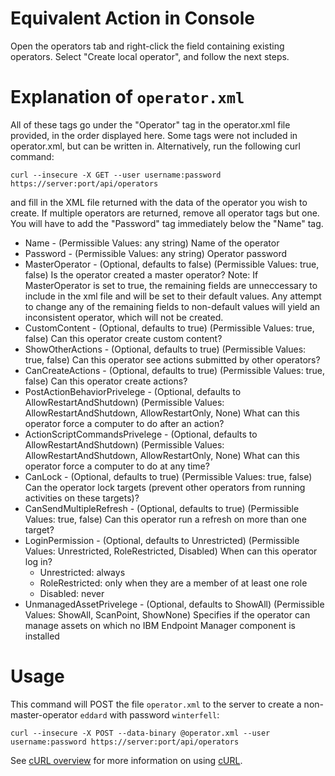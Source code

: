Equivalent Action in Console
===
Open the operators tab and right-click the field containing existing operators. Select "Create local operator", and follow the next steps.

Explanation of `operator.xml`
===
All of these tags go under the "Operator" tag in the operator.xml file provided, in the order displayed here. Some tags were not included in operator.xml, but can be written in. Alternatively, run the following curl command:

    curl --insecure -X GET --user username:password https://server:port/api/operators

and fill in the XML file returned with the data of the operator you wish to create. If multiple operators are returned, remove all operator tags but one. You will have to add the "Password" tag immediately below the "Name" tag.



* Name - (Permissible Values: any string) Name of the operator
* Password - (Permissible Values: any string) Operator password
* MasterOperator - (Optional, defaults to false) (Permissible Values: true, false) Is the operator created a master operator? Note: If MasterOperator is set to true, the remaining fields are unneccessary to include in the xml file and will be set to their default values. Any attempt to change any of the remaining fields to non-default values will yield an inconsistent operator, which will not be created.
* CustomContent - (Optional, defaults to true) (Permissible Values: true, false) Can this operator create custom content?
* ShowOtherActions - (Optional, defaults to true) (Permissible Values: true, false) Can this operator see actions submitted by other operators?
* CanCreateActions - (Optional, defaults to true) (Permissible Values: true, false) Can this operator create actions?
* PostActionBehaviorPrivelege - (Optional, defaults to AllowRestartAndShutdown) (Permissible Values: AllowRestartAndShutdown, AllowRestartOnly, None) What can this operator force a computer to do after an action?
* ActionScriptCommandsPrivelege - (Optional, defaults to AllowRestartAndShutdown) (Permissible Values: AllowRestartAndShutdown, AllowRestartOnly, None) What can this operator force a computer to do at any time?
* CanLock - (Optional, defaults to true) (Permissible Values: true, false) Can the operator lock targets (prevent other operators from running activities on these targets)?
* CanSendMultipleRefresh - (Optional, defaults to true) (Permissible Values: true, false) Can this operator run a refresh on more than one target?
* LoginPermission - (Optional, defaults to Unrestricted) (Permissible Values: Unrestricted, RoleRestricted, Disabled) When can this operator log in?
  * Unrestricted: always
  * RoleRestricted: only when they are a member of at least one role
  * Disabled: never
* UnmanagedAssetPrivelege - (Optional, defaults to ShowAll) (Permissible Values: ShowAll, ScanPoint, ShowNone) Specifies if the operator can manage assets on which no IBM Endpoint Manager component is installed


Usage
===
This command will POST the file `operator.xml` to the server to create a
non-master-operator `eddard` with password `winterfell`:

    curl --insecure -X POST --data-binary @operator.xml --user username:password https://server:port/api/operators

See [cURL overview](../../README.md#cURL) for more information on using [cURL](http://curl.haxx.se/).

